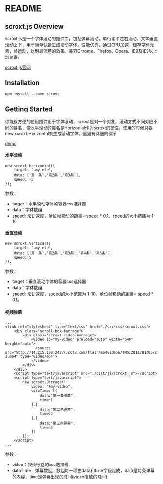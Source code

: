 README
=======================================
## scroxt.js   Overview
scroxt.js是一个字体滚动的插件库，包括弹幕滚动，单行水平左右滚动、文本垂直滚动上下，用于简单快捷生成滚动字体。性能优秀，通过CPU加速，缓存字体元素，帧运动，达到最流畅的效果。兼容Chrome、Firefox、Opera、IE9及IE9以上浏览器。

[scroxt.js官网](http:sztinghao.top) 

## Installation

```
npm install --save scroxt

```

## Getting Started

你能很方便的使用插件用于字体滚动，scroxt是对一个对象，滚动方式不同对应不同的类名，像水平滚动的类名是Horizontal作为scroxt的属性，使用的时候只要new scroxt.Horizontal来生成滚动字体。这里有详细的例子 

[demo](https://github.com/chenjianfang/scroxt/tree/master/demo)

#### 水平滚动

```
new scroxt.Horizontal({
    target: ".my-ele",
    data: ['第一条','第2条','第3条'],
    speed: -5
});

```
参数：
- target：水平滚动字体的容器css选择器
- data：字体数组
- speed: 滚动速度，单位帧移动的距离= speed * 0.1。speed的大小范围为 1-10

#### 垂直滚动

```
new scroxt.Vertical({
    target: ".my-ele",
    data: ['第一条','第2条','第3条','第4条','第5条'],
    speed: 5
});

```

参数：
- target：垂直滚动字体的容器css选择器
- data：字体数组
- speed: 滚动速度，speed的大小范围为 1-10。单位帧移动的距离= speed * 0.1。


#### 视频弹幕

```
...
<link rel="stylesheet" type="text/css" href="./src/css/scroxt.css">
	<div class="scroll-box-barrage">
	    <div class="scroxt-video-barrage">
	        <video id="my-video" preload="auto" width="640" height="auto">
	          <source src="http://14.215.100.242/v.cctv.com/flash/mp4video6/TMS/2011/01/05/cf752b1c12ce452b3040cab2f90bc265_h264818000nero_aac32-1.mp4" type='video/mp4'>
	        </video>
	    </div>
	</div>
	<script type="text/javascript" src="./dist/js/scroxt.js"></script>
	<script type="text/javascript">
		new scroxt.Barrage({
		    video: "#my-video",
		    dataTime: [{
		    	data:"第一条弹幕",
		    	time:1
		    },{
		    	data:"第二条弹幕",
		    	time:3
		    },{
		    	data:"第三条弹幕",
		    	time:2
		    }]
		});
	</script>
...

```

参数：
- video：视频标签的css选择器
- dataTime：弹幕数组，数组每一项由data和time字段组成，data是每条弹幕的内容，time是弹幕出现的时间(video播放的时间)

